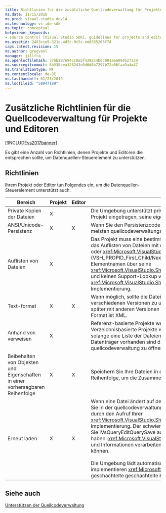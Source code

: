 ```yaml
---
title: Richtlinien für die zusätzliche Quellcodeverwaltung für Projekte und Editoren | Microsoft-Dokumentation
ms.date: 11/15/2016
ms.prod: visual-studio-dev14
ms.technology: vs-ide-sdk
ms.topic: conceptual
helpviewer_keywords:
- source control [Visual Studio SDK], guidelines for projects and editors
ms.assetid: 2483cce5-321c-4d3c-9c5c-ee8385263f74
caps.latest.revision: 15
ms.author: gregvanl
manager: jillfra
ms.openlocfilehash: 376b297e94cc8e5f429254bdc981aea994b27130
ms.sourcegitcommit: 8b538eea125241e9d6d8b7297b72a66faa9a4a47
ms.translationtype: MT
ms.contentlocale: de-DE
ms.lasthandoff: 01/23/2019
ms.locfileid: "58947189"
---
```

# <a name="additional-source-control-guidelines-for-projects-and-editors"></a>Zusätzliche Richtlinien für die Quellcodeverwaltung für Projekte und Editoren
[!INCLUDE[vs2017banner](../../includes/vs2017banner.md)]

Es gibt eine Anzahl von Richtlinien, denen Projekte und Editoren die entsprechen sollte, um Datenquellen-Steuerelement zu unterstützen.  
  
## <a name="guidelines"></a>Richtlinien  
 Ihrem Projekt oder Editor tun Folgendes ein, um die Datenquellen-Steuerelement unterstützt auch:  
  
|Bereich|Projekt|Editor|Details|  
|----------|-------------|------------|-------------|  
|Private Kopien der Dateien|X||Die Umgebung unterstützt private Kopien der Dateien. Das heißt, hat jede Person, die in das Projekt eingetragen, seine eigene private Kopie der Dateien in diesem Projekt.|  
|ANSI/Unicode-Persistenz|X|X|Wenn Sie den Persistenzcode schreiben, beibehalten von Dateien in die ANSI-Format, da die meisten quellcodeverwaltungsprogrammen Unicode derzeit nicht unterstützt werden.|  
|Auflisten von Dateien|X||Das Projekt muss eine bestimmte Liste aller Dateien darin enthalten und muss in der Lage, das Auflisten von Dateien mit der <xref:Microsoft.VisualStudio.Shell.Interop.IVsSccProject2> oder <xref:Microsoft.VisualStudio.Shell.Interop.IVsHierarchy.GetProperty%2A> (VSH_PROPID_First_Child/Next_Sibling). Das Projekt sollte auch verfügbar machen Elementnamen über seine <xref:Microsoft.VisualStudio.Shell.Interop.IVsProject.GetMkDocument%2A> Implementierung und keinen Support-Lookup von Namen (einschließlich spezielle Dateien) über die <xref:Microsoft.VisualStudio.Shell.Interop.IVsProject.IsDocumentInProject%2A> Implementierung.|  
|Text-format|X|X|Wenn möglich, sollte die Dateien im Text-Format, um das Zusammenführen von verschiedenen Versionen zu unterstützen. Dateien, die nicht im Text-Format können nicht später mit anderen Versionen der Datei zusammengeführt werden. Die bevorzugten Text-Format ist XML.|  
|Anhand von verweisen|X||Referenz-basierte Projekte werden sofort in der quellcodeverwaltung unterstützt. Verzeichnisbasierte Projekte werden jedoch auch von der quellcodeverwaltung unterstützt, solange eine Liste der Dateien bei Bedarf, unabhängig davon, ob die Dateien auf dem Datenträger vorhanden sind das Projekt erstellt werden kann. Wenn Sie ein Projekt aus der quellcodeverwaltung zu öffnen, wird die Datei zuerst, bevor Sie eine der Dateien geschaltet.|  
|Beibehalten von Objekten und Eigenschaften in einer vorhersagbaren Reihenfolge|X|X|Speichern Sie Ihre Dateien in einer vorhersagbaren Reihenfolge, z. B. alphabetischer Reihenfolge, um die Zusammenführung zu vereinfachen.|  
|Erneut laden|X|X|Wenn eine Datei ändert auf dem Datenträger, muss Ihre-Editor erneut geladen werden. Wenn Sie in der quellcodeverwaltung teilnehmen, die Umgebung werden Daten neu laden für Sie durch den Aufruf Ihrer <xref:Microsoft.VisualStudio.Shell.Interop.IVsPersistDocData2.ReloadDocData%2A> Implementierung. Der schwierigste erneut laden-Fall ist, wenn ein Auschecken tritt auf, wenn Sie IVsQueryEditQuerySave aufgerufen haben::<xref:Microsoft.VisualStudio.Shell.Interop.IVsQueryEditQuerySave2.QueryEditFiles%2A> und Informationen verarbeiten. Allerdings muss Ihren Code erneut laden in diesem Fall führen können.<br /><br /> Die Umgebung lädt automatisch die Projektdateien. Allerdings muss ein Projekt implementieren <xref:Microsoft.VisualStudio.Shell.Interop.IVsPersistHierarchyItem2> sie geschachtelte geschachtelte Hierarchien, um das erneute Laden unterstützen Projektdateien.|  
  
## <a name="see-also"></a>Siehe auch  
 [Unterstützen der Quellcodeverwaltung](../../extensibility/internals/supporting-source-control.md)
